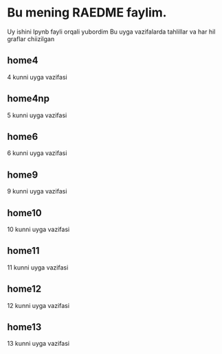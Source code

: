 # Bu mening RAEDME faylim.
Uy ishini Ipynb fayli orqali yubordim
Bu uyga vazifalarda tahlillar va har hil graflar chiizilgan
## home4
4 kunni uyga vazifasi
## home4np
5 kunni uyga vazifasi
## home6 
6 kunni uyga vazifasi
## home9
9 kunni uyga vazifasi
## home10
10 kunni uyga vazifasi
## home11
11 kunni uyga vazifasi
## home12
12 kunni uyga vazifasi
## home13
13 kunni uyga vazifasi
